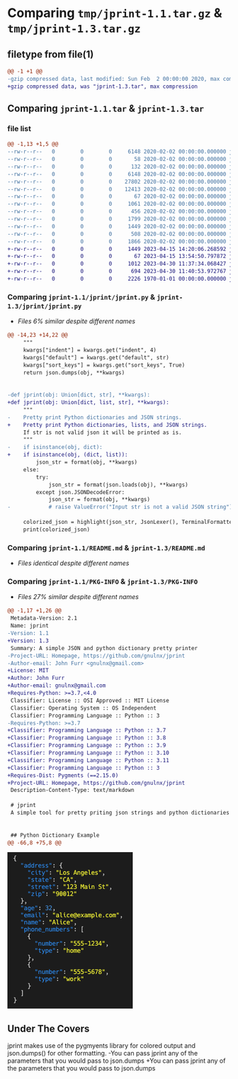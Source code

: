 # Comparing `tmp/jprint-1.1.tar.gz` & `tmp/jprint-1.3.tar.gz`

## filetype from file(1)

```diff
@@ -1 +1 @@
-gzip compressed data, last modified: Sun Feb  2 00:00:00 2020, max compression
+gzip compressed data, was "jprint-1.3.tar", max compression
```

## Comparing `jprint-1.1.tar` & `jprint-1.3.tar`

### file list

```diff
@@ -1,13 +1,5 @@
--rw-r--r--   0        0        0     6148 2020-02-02 00:00:00.000000 jprint-1.1/.DS_Store
--rw-r--r--   0        0        0       58 2020-02-02 00:00:00.000000 jprint-1.1/requirements.txt
--rw-r--r--   0        0        0      132 2020-02-02 00:00:00.000000 jprint-1.1/.vscode/settings.json
--rw-r--r--   0        0        0     6148 2020-02-02 00:00:00.000000 jprint-1.1/images/.DS_Store
--rw-r--r--   0        0        0    27802 2020-02-02 00:00:00.000000 jprint-1.1/images/json_img.png
--rw-r--r--   0        0        0    12413 2020-02-02 00:00:00.000000 jprint-1.1/images/python_img.png
--rw-r--r--   0        0        0       67 2020-02-02 00:00:00.000000 jprint-1.1/jprint/__init__.py
--rw-r--r--   0        0        0     1061 2020-02-02 00:00:00.000000 jprint-1.1/jprint/jprint.py
--rw-r--r--   0        0        0      456 2020-02-02 00:00:00.000000 jprint-1.1/tests/test_jprint.py
--rw-r--r--   0        0        0     1799 2020-02-02 00:00:00.000000 jprint-1.1/.gitignore
--rw-r--r--   0        0        0     1449 2020-02-02 00:00:00.000000 jprint-1.1/README.md
--rw-r--r--   0        0        0      508 2020-02-02 00:00:00.000000 jprint-1.1/pyproject.toml
--rw-r--r--   0        0        0     1866 2020-02-02 00:00:00.000000 jprint-1.1/PKG-INFO
+-rw-r--r--   0        0        0     1449 2023-04-15 14:20:06.268592 jprint-1.3/README.md
+-rw-r--r--   0        0        0       67 2023-04-15 13:54:50.797872 jprint-1.3/jprint/__init__.py
+-rw-r--r--   0        0        0     1012 2023-04-30 11:37:34.068427 jprint-1.3/jprint/jprint.py
+-rw-r--r--   0        0        0      694 2023-04-30 11:40:53.972767 jprint-1.3/pyproject.toml
+-rw-r--r--   0        0        0     2226 1970-01-01 00:00:00.000000 jprint-1.3/PKG-INFO
```

### Comparing `jprint-1.1/jprint/jprint.py` & `jprint-1.3/jprint/jprint.py`

 * *Files 6% similar despite different names*

```diff
@@ -14,23 +14,22 @@
     """
     kwargs["indent"] = kwargs.get("indent", 4)
     kwargs["default"] = kwargs.get("default", str)
     kwargs["sort_keys"] = kwargs.get("sort_keys", True)
     return json.dumps(obj, **kwargs)
 
 
-def jprint(obj: Union[dict, str], **kwargs):
+def jprint(obj: Union[dict, list, str], **kwargs):
     """
-    Pretty print Python dictionaries and JSON strings.
+    Pretty print Python dictionaries, lists, and JSON strings.
     If str is not valid json it will be printed as is.
     """
-    if isinstance(obj, dict):
+    if isinstance(obj, (dict, list)):
         json_str = format(obj, **kwargs)
     else:
         try:
             json_str = format(json.loads(obj), **kwargs)
         except json.JSONDecodeError:
             json_str = format(obj, **kwargs)
-            # raise ValueError("Input str is not a valid JSON string")
 
     colorized_json = highlight(json_str, JsonLexer(), TerminalFormatter())
     print(colorized_json)
```

### Comparing `jprint-1.1/README.md` & `jprint-1.3/README.md`

 * *Files identical despite different names*

### Comparing `jprint-1.1/PKG-INFO` & `jprint-1.3/PKG-INFO`

 * *Files 27% similar despite different names*

```diff
@@ -1,17 +1,26 @@
 Metadata-Version: 2.1
 Name: jprint
-Version: 1.1
+Version: 1.3
 Summary: A simple JSON and python dictionary pretty printer
-Project-URL: Homepage, https://github.com/gnulnx/jprint
-Author-email: John Furr <gnulnx@gmail.com>
+License: MIT
+Author: John Furr
+Author-email: gnulnx@gmail.com
+Requires-Python: >=3.7,<4.0
 Classifier: License :: OSI Approved :: MIT License
 Classifier: Operating System :: OS Independent
 Classifier: Programming Language :: Python :: 3
-Requires-Python: >=3.7
+Classifier: Programming Language :: Python :: 3.7
+Classifier: Programming Language :: Python :: 3.8
+Classifier: Programming Language :: Python :: 3.9
+Classifier: Programming Language :: Python :: 3.10
+Classifier: Programming Language :: Python :: 3.11
+Classifier: Programming Language :: Python :: 3
+Requires-Dist: Pygments (==2.15.0)
+Project-URL: Homepage, https://github.com/gnulnx/jprint
 Description-Content-Type: text/markdown
 
 # jprint
 A simple tool for pretty priting json strings and python dictionaries to the console.
 
 
 ## Python Dictionary Example
@@ -66,8 +75,8 @@
 ```
 
 ![Json Image](https://raw.githubusercontent.com/gnulnx/jprint/main/images/json_img.png?token=GHSAT0AAAAAAB6XJL5ITD2PDRN26LXXB7MSZB2YCFQ)
 
 ## Under The Covers
 
 jprint makes use of the pygmyents library for colored output and json.dumps() for other formatting. 
-You can pass jprint any of the parameters that you would pass to json.dumps
+You can pass jprint any of the parameters that you would pass to json.dumps
```

